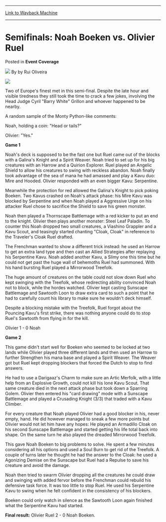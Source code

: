 
---
[Link to Wayback Machine](https://web.archive.org/web/20211027020838/https://magic.wizards.com/en/articles/archive/event-coverage/semifinals-noah-boeken-vs-olivier-ruel-2000-01-01)

[_metadata_:author]:- "by Rui Oliveira"
[_metadata_:description]:- "Two of Europe's finest met in this semi-final. Despite the late hour and visible tiredness they still took the time to crack a few jokes, involving the Head Judge Cyril `Barry White` Grillon and whoever happened to be nearby. A random sample of the Monty Python-like comments: Noah, holding a coin: `Head or tails?` Olivier: `Yes.` Game 1 Noah's deck is supposed to be the fast"
[_metadata_:generator]:- "Drupal 7 (http://drupal.org)"
[_metadata_:node]:- "810946"
[_metadata_:publish_date]:- "2000-01-01"
[_metadata_:source]:- "div-main-content"
[_metadata_:title]:- "Semifinals: Noah Boeken vs. Olivier Ruel"
[_metadata_:wayback_capture_timestamp]:- "2021-10-27 02:08:38"
[_metadata_:wayback_raw_url]:- "https://web.archive.org/web/20211027020838id_/https://magic.wizards.com/en/articles/archive/event-coverage/semifinals-noah-boeken-vs-olivier-ruel-2000-01-01"
[_metadata_:wayback_url]:- "https://magic.wizards.com/en/articles/archive/event-coverage/semifinals-noah-boeken-vs-olivier-ruel-2000-01-01"
---


Semifinals: Noah Boeken vs. Olivier Ruel
========================================



 Posted in **Event Coverage**







![](https://media.magic.wizards.com/styles/auth_small/public/generic-avatar-150_735.png)
By by Rui Oliveira











![](https://media.magic.wizards.com/image_legacy_migration/sideboard/images/GPVAL01/851.jpg)

Two of Europe's finest met in this semi-final. Despite the late hour and visible tiredness they still took the time to crack a few jokes, involving the Head Judge Cyril "Barry White" Grillon and whoever happened to be nearby.



A random sample of the Monty Python-like comments:  

Noah, holding a coin: "Head or tails?"  

Olivier: "Yes."



**Game 1**


Noah's deck is supposed to be the fast one but Ruel came out of the blocks with a Galina's Knight and a Spirit Weaver. Noah tried to set up for his big creatures with an Harrow and a Quirion Explorer. Ruel played an Angelic Shield to allow his creatures to swing with reckless abandon. Noah finally took advantage of the sea of mana he had amassed and play a Kavu duo: Mire and Hooded. Olivier responded with an even bigger Kavu: Serpentine.



Meanwhile the protection for red allowed the Galina's Knight to pick poking Boeken. Two Kavus crashed on Noah's attack phase: his Mire Kavu was blocked by Serpentine and when Noah played a Aggressive Urge on his attacker Ruel chose to sacrifice the Shield to save his green monster.



Noah then played a Thornscape Battlemage with a red kicker to put an end to the knight. Olivier then plays another monster: Steel Leaf Paladin. To counter this Noah dropped two small creatures, a Viashino Grappler and a Kavu Scout, and teasingly started chanting "Cloak, Cloak" in reference to the Traveler's Cloak Ruel drafted.



The Frenchman wanted to show a different trick instead: he used an Harrow to get an extra land type and then cast an Allied Strategies after replaying his Serpentine Kavu. Noah added another Kavu, a Slimy one this time but he could not get past the huge wall of behemoths Ruel had summoned. With his hand bursting Ruel played a Mirrorwood Treefolk.



The huge amount of creatures on the table could not slow down Ruel who kept swinging with the Treefolk, whose redirecting ability convinced Noah not to block, while the hordes watched. Olivier kept casting Sunscape Battlemage and Sawtooth Loon to draw extra card to such a point that he had to carefully count his library to make sure he wouldn't deck himself.



Despite a blocking mistake with the Treefolk, Ruel forgot about the Pouncing Kavu's first strike, there was nothing anyone could do to stop Ruel's Sawtooth from flying in for the kill.



Olivier 1 - 0 Noah



**Game 2**


This game didn't start well for Boeken who seemed to be locked at two lands while Olivier played three different lands and then used an Harrow to further Strengthen his mana base and played a Spirit Weaver. The Weaver got but Ruel kept dropping blockers that forced the Dutch to stop to find answers.



He had to use a Darigaaz's Charm to make sure an Artic Merfolk, with a little help from an Explosive Growth, could not kill his lone Kavu Scout. That same creature died in the next attack phase but took down a Sparring Golem. Olivier then entered his "card drawing" mode with a Sunscape Battlemage and played a Crusading Knight (3/3) that traded with a Kavu Climber.



For every creature that Noah played Olivier had a good blocker in his, never empty, hand. He did however managed to sneak a few more points but Olivier would not let him have any hopes: He played an Armadillo Cloak on his second Sunscape Battlemage and started getting his life total back into shape. On the same turn he also played the dreaded Mirrorwood Treefolk.



This gave Noah Boeken to big problems to solve. He spent a few minutes considering all his options and used a Soul Burn to get rid of the Treefolk. A couple of turns later he thought he had the answer to the Cloak: he used a Agonizing Demise on the Sunscape but Ruel had a Repulse to save his creature and avoid the damage.



Noah then tried to swarm Olivier dropping all the creatures he could draw and swinging with added fervor before the Frenchman could rebuild his defensive task force. It was too little to stop Ruel. He used his Serpentine Kavu to swing when he felt confident in the consistency of his blockers.



Boeken could only watch in silence as the Sawtooth Loon again finished what the Serpentine Kavu had started.



**Final result:** Olivier Ruel 2 - 0 Noah Boeken.


 







